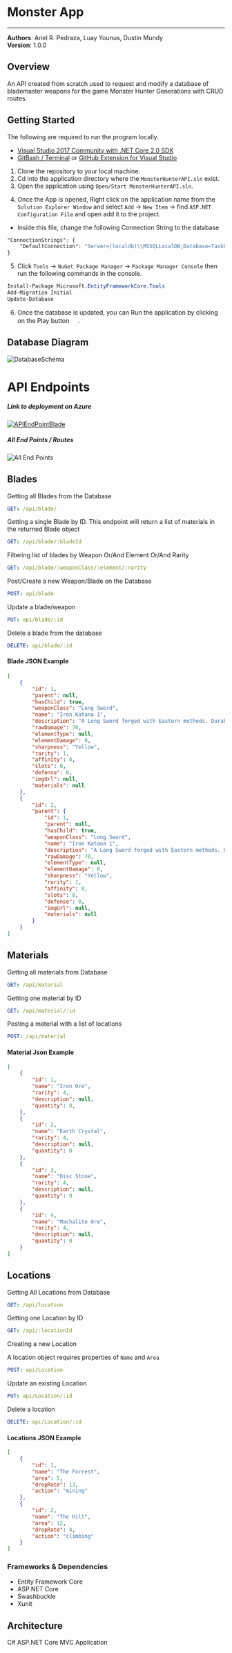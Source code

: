# Monster App 
-----
**Authors**: Ariel R. Pedraza, Luay Younus, Dustin Mundy<br />
**Version**: 1.0.0

## Overview
An API created from scratch used to request and modify a database of blademaster weapons for the game Monster Hunter Generations with CRUD routes.

## Getting Started
The following are required to run the program locally.
- [Visual Studio 2017 Community with .NET Core 2.0 SDK](https://www.microsoft.com/net/core#windowscmd)
- [GitBash / Terminal](https://git-scm.com/downloads) or [GitHub Extension for Visual Studio](https://visualstudio.github.com)

1. Clone the repository to your local machine.
2. Cd into the application directory where the `MonsterHunterAPI.sln` exist.
3. Open the application using `Open/Start MonsterHunterAPI.sln`.
4) Once the App is opened, Right click on the application name from the `Solution Explorer Window` and select `Add` -> `New Item` -> find `ASP.NET Configuration File` and open add it to the project.
- Inside this file, change the following Connection String to the database
```css
"ConnectionStrings": {
    "DefaultConnection": "Server=(localdb)\\MSSQLLocalDB;Database=TaskDB;Trusted_Connection=True;MultipleActiveResultSets=true"
}
```

5) Click `Tools` -> `NuGet Package Manager` -> `Package Manager Console` then run the following commands in the console.
```css
Install-Package Microsoft.EntityFrameworkCore.Tools
Add-Migration Initial
Update-Database
```
6. Once the database is updated, you can Run the application by clicking on the Play button <img src="https://github.com/luayyounus/Lab02-Unit-Testing/blob/Lab02-Luay/WarCardGame/play-button.jpg" width="16">.

## Database Diagram
![DatabaseSchema](https://raw.githubusercontent.com/MidTermProject/Monster-Hunter-API/master/Resources/MonsterHunterDBSchema.jpg?raw=true "MonsterHunter")

# API Endpoints

##### Link to deployment on Azure

[![APIEndPointBlade](https://raw.githubusercontent.com/MidTermProject/Monster-Hunter-API/master/Resources/azure-logo.png?raw=true) ](http://monsterhunterapi.azurewebsites.net/api/blade)

##### All End Points / Routes

![All End Points](https://raw.githubusercontent.com/MidTermProject/Monster-Hunter-API/master/Resources/API-Swagger.png?raw=true "API")


## Blades 

Getting all Blades from the Database

```yaml
GET: /api/blade/
```

Getting a single Blade by ID. This endpoint will return a list of materials in the returned Blade object

```yaml
GET: /api/blade/:bladeId
```

Filtering list of blades by Weapon Or/And Element Or/And Rarity

```yaml
GET: /api/blade/:weaponClass/:element/:rarity
```

Post/Create a new Weapon/Blade on the Database

```yaml
POST: api/blade
```

Update a blade/weapon

```yaml
PUT: api/blade/:id
```

Delete a blade from the database

```yaml
DELETE: api/blade/:id
```


#### Blade JSON Example
```json
[
    {
        "id": 1,
        "parent": null,
        "hasChild": true,
        "weaponClass": "Long Sword",
        "name": "Iron Katana 1",
        "description": "A Long Sword forged with Eastern methods. Durable and resilient, but requires regular upkeep.",
        "rawDamage": 70,
        "elementType": null,
        "elementDamage": 0,
        "sharpness": "Yellow",
        "rarity": 1,
        "affinity": 0,
        "slots": 0,
        "defense": 0,
        "imgUrl": null,
        "materials": null
    },
    {
        "id": 2,
        "parent": {
            "id": 1,
            "parent": null,
            "hasChild": true,
            "weaponClass": "Long Sword",
            "name": "Iron Katana 1",
            "description": "A Long Sword forged with Eastern methods. Durable and resilient, but requires regular upkeep.",
            "rawDamage": 70,
            "elementType": null,
            "elementDamage": 0,
            "sharpness": "Yellow",
            "rarity": 1,
            "affinity": 0,
            "slots": 0,
            "defense": 0,
            "imgUrl": null,
            "materials": null
        }
	}
]
```

## Materials

Getting all materials from Database

```yaml
GET: /api/material
```

Getting one material by ID

```yaml
GET: /api/material/:id
```

Posting a material with a list of locations

```yaml
POST: /api/material
```


#### Material Json Example
```json
[
    {
        "id": 1,
        "name": "Iron Ore",
        "rarity": 4,
        "description": null,
        "quantity": 0,
    },
    {
        "id": 2,
        "name": "Earth Crystal",
        "rarity": 4,
        "description": null,
        "quantity": 0
    },
    {
        "id": 3,
        "name": "Disc Stone",
        "rarity": 4,
        "description": null,
        "quantity": 0
    },
    {
        "id": 4,
        "name": "Machalite Ore",
        "rarity": 4,
        "description": null,
        "quantity": 0
    }
]
```

## Locations

Getting All Locations from Database

```yaml
GET: /api/location
```

Getting one Location by ID

```yaml
GET: /api/:locationId
```

Creating a new Location

A location object requires properties of `Name` and `Area`


```yaml
POST: api/Location
```

Update an existing Location

```yaml
PUT: api/Location/:id
````

Delete a location

```yaml
DELETE: api/Location/:id
```

#### Locations JSON Example
```json
[
    {
        "id": 1,
        "name": "The Forrest",
        "area": 5,
        "dropRate": 13,
        "action": "mining"
    },
	{
        "id": 2,
        "name": "The Hill",
        "area": 12,
        "dropRate": 4,
        "action": "climbing"
    }
]
```

### Frameworks & Dependencies
- Entity Framework Core
- ASP.NET Core
- Swashbuckle
- Xunit

## Architecture
C# ASP.NET Core MVC Application

